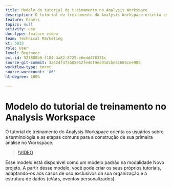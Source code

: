 ```yaml
---
title: Modelo do tutorial de treinamento no Analysis Workspace
description: O tutorial de treinamento do Analysis Workspace orienta os usuários sobre a terminologia e as etapas comuns para a construção de sua primeira análise no Workspace.
feature: Panels
topics: null
activity: use
doc-type: feature video
team: Technical Marketing
kt: 5032
role: User
level: Beginner
exl-id: 52f800b6-f184-4a82-8729-e6edd478331c
source-git-commit: 32424f3f2b05952fe4df9ea91dcbe51684cee905
workflow-type: tm+mt
source-wordcount: '86'
ht-degree: 100%

---
```


# Modelo do tutorial de treinamento no Analysis Workspace

O tutorial de treinamento do Analysis Workspace orienta os usuários sobre a terminologia e as etapas comuns para a construção de sua primeira análise no Workspace.

>[!VIDEO](https://video.tv.adobe.com/v/33773/?quality=12)

Esse modelo está disponível como um modelo padrão na modalidade Novo projeto. A partir desse modelo, você pode criar os seus próprios tutoriais, adaptando-os aos casos de uso exclusivos da sua organização e à estrutura de dados (eVars, eventos personalizados).

